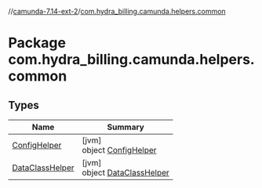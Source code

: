 //[camunda-7.14-ext-2](../../index.md)/[com.hydra_billing.camunda.helpers.common](index.md)

# Package com.hydra_billing.camunda.helpers.common

## Types

| Name | Summary |
|---|---|
| [ConfigHelper](-config-helper/index.md) | [jvm]<br>object [ConfigHelper](-config-helper/index.md) |
| [DataClassHelper](-data-class-helper/index.md) | [jvm]<br>object [DataClassHelper](-data-class-helper/index.md) |
